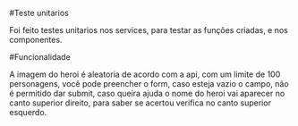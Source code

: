 #Teste unitarios

Foi feito testes unitarios nos services, para testar as funções criadas, e nos componentes.

#Funcionalidade

A imagem do heroi é aleatoria de acordo com a api, com um limite de 100 personagens, você pode preencher o form, caso esteja vazio o campo, não é permitido dar submit, caso queira ajuda o nome do heroi vai aparecer no canto superior direito, para saber se acertou verifica no canto superior esquerdo.


